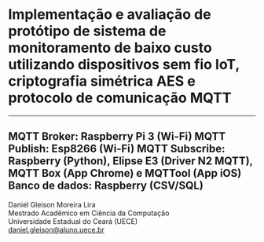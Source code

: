 # Implementação e avaliação de protótipo de sistema de monitoramento de baixo custo utilizando dispositivos sem fio IoT, criptografia simétrica AES e protocolo de comunicação MQTT
---
MQTT Broker: Raspberry Pi 3 (Wi-Fi)
MQTT Publish: Esp8266 (Wi-Fi)
MQTT Subscribe: Raspberry (Python), Elipse E3 (Driver N2 MQTT), MQTT Box (App Chrome) e MQTTool (App iOS)
Banco de dados: Raspberry (CSV/SQL)
---
Daniel Gleison Moreira Lira\
Mestrado Acadêmico em Ciência da Computação\
Universidade Estadual do Ceará (UECE)\
daniel.gleison@aluno.uece.br 
